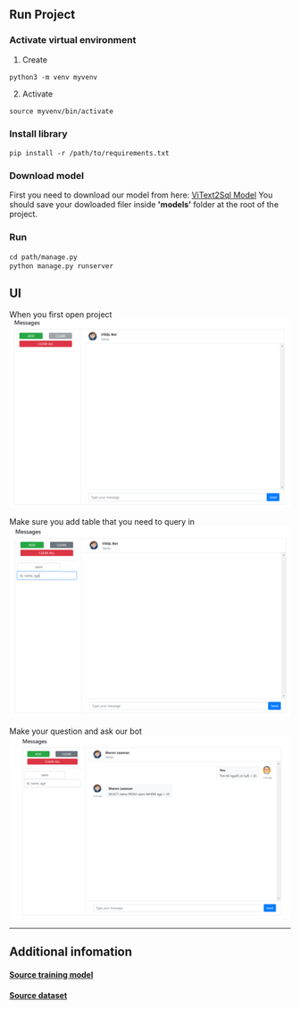 ## Run Project
### Activate virtual environment
1. Create
```
python3 -m venv myvenv
```
2. Activate
```
source myvenv/bin/activate
```
### Install library
```
pip install -r /path/to/requirements.txt
```

### Download model
First you need to download our model from here: [ViText2Sql Model](https://drive.google.com/drive/folders/1RqdVzsuBgu2yP2w6kbUAUJ9g1NC6qjWb?usp=sharing)
You should save your dowloaded filer inside **'models'** folder at the root of the project. 

### Run
```
cd path/manage.py
python manage.py runserver
```

## UI
When you first open project
![alt text](imgs/first.png)

Make sure you add table that you need to query in
![alt text](imgs/add-table.png)

Make your question and ask our bot
![alt text](imgs/result.png)

----
## Additional infomation
#### [Source training model](https://colab.research.google.com/drive/1V-Dlos__fHR9EYO3AnVbx0ykzIAd2hW-?usp=sharing)
#### [Source dataset](https://github.com/wannabe-pro0001/ViText2Sql_Dataset)